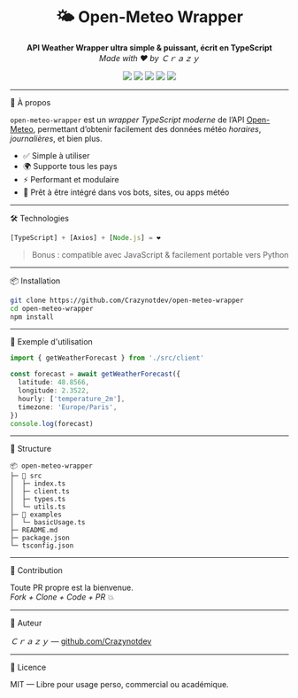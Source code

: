 
<h1 align="center">🌤️ Open-Meteo Wrapper</h1>
<p align="center">
  <b>API Weather Wrapper ultra simple & puissant, écrit en TypeScript</b><br>
  <i>Made with ❤️ by Ｃｒａｚｙ</i>
</p>

<p align="center">
  <img src="https://img.shields.io/badge/Language-TypeScript-blue?style=flat-square&logo=typescript">
  <img src="https://img.shields.io/badge/Node.js-%20v18+-green?style=flat-square&logo=node.js">
  <img src="https://img.shields.io/badge/Open%20Source-%E2%9C%94%EF%B8%8F-lightgrey?style=flat-square&logo=github">
  <img src="https://img.shields.io/github/license/Crazynotdev/open-meteo-wrapper?style=flat-square">
  <img src="https://img.shields.io/github/stars/Crazynotdev/open-meteo-wrapper?style=flat-square">
</p>

---

🚀 À propos

`open-meteo-wrapper` est un *wrapper TypeScript moderne* de l’API [Open-Meteo](https://open-meteo.com/), permettant d’obtenir facilement des données météo *horaires*, *journalières*, et bien plus.

- ✅ Simple à utiliser
- 🌍 Supporte tous les pays
- ⚡ Performant et modulaire
- 🧠 Prêt à être intégré dans vos bots, sites, ou apps météo

---

🛠️ Technologies

```ts
[TypeScript] + [Axios] + [Node.js] = ❤️
```

> Bonus : compatible avec JavaScript & facilement portable vers Python

---

📦 Installation

```bash
git clone https://github.com/Crazynotdev/open-meteo-wrapper
cd open-meteo-wrapper
npm install
```

---

🧪 Exemple d'utilisation

```ts
import { getWeatherForecast } from './src/client'

const forecast = await getWeatherForecast({
  latitude: 48.8566,
  longitude: 2.3522,
  hourly: ['temperature_2m'],
  timezone: 'Europe/Paris',
})
console.log(forecast)
```

---

📁 Structure

```
📦 open-meteo-wrapper
├─ 📂 src
│  ├─ index.ts
│  ├─ client.ts
│  ├─ types.ts
│  └─ utils.ts
├─ 📂 examples
│  └─ basicUsage.ts
├─ README.md
├─ package.json
└─ tsconfig.json
```

---

🧠 Contribution

Toute PR propre est la bienvenue.  
*Fork + Clone + Code + PR* 💥

---

👑 Auteur

*Ｃｒａｚｙ* — [github.com/Crazynotdev](https://github.com/Crazynotdev)

---

📄 Licence

MIT — Libre pour usage perso, commercial ou académique.

